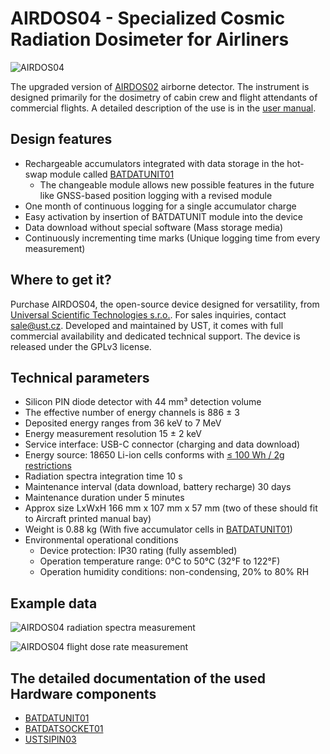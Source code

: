 # AIRDOS04 - Specialized Cosmic Radiation Dosimeter for Airliners

![AIRDOS04](doc/img/AIRDOS04.jpg)

The upgraded version of [AIRDOS02](https://github.com/UniversalScientificTechnologies/AIRDOS02) airborne detector. The instrument is designed primarily for the dosimetry of cabin crew and flight attendants of commercial flights. A detailed description of the use is in the [user manual](https://docs.dos.ust.cz/airdos/AIRDOS04).

## Design features 

  - Rechargeable accumulators integrated with data storage in the hot-swap module called [BATDATUNIT01](https://docs.dos.ust.cz/airdos/BATDATUNIT01)
    - The changeable module allows new possible features in the future like GNSS-based position logging with a revised module 
  - One month of continuous logging for a single accumulator charge
  - Easy activation by insertion of BATDATUNIT module into the device
  - Data download without special software (Mass storage media)
  - Continuously incrementing time marks (Unique logging time from every measurement) 

## Where to get it?

Purchase AIRDOS04, the open-source device designed for versatility, from [Universal Scientific Technologies s.r.o.](https://www.ust.cz). For sales inquiries, contact sale@ust.cz. Developed and maintained by UST, it comes with full commercial availability and dedicated technical support. The device is released under the GPLv3 license.

## Technical parameters

  * Silicon PIN diode detector with 44 mm³ detection volume
  * The effective number of energy channels is 886 ± 3
  * Deposited energy ranges from 36 keV to 7 MeV
  * Energy measurement resolution 15 ± 2 keV
  * Service interface:  USB-C connector (charging and data download)
  * Energy source: 18650 Li-ion cells conforms with [≤ 100 Wh / 2g restrictions](https://www.iata.org/contentassets/6fea26dd84d24b26a7a1fd5788561d6e/passenger-lithium-battery.pdf)
  * Radiation spectra integration time 10 s
  * Maintenance interval (data download, battery recharge)  30 days
  * Maintenance duration under 5 minutes
  * Approx size LxWxH 166 mm x 107 mm x 57 mm (two  of these should fit to Aircraft printed manual bay)
  * Weight is 0.88 kg (With five accumulator cells in [BATDATUNIT01](https://github.com/mlab-modules/BATDATUNIT01))
  * Environmental operational conditions
    * Device protection: IP30 rating (fully assembled)
    * Operation temperature range: 0°C to 50°C (32°F to 122°F)
    * Operation humidity conditions: non-condensing, 20% to 80% RH


## Example data


![AIRDOS04 radiation spectra measurement](doc/img/AIRDOS04_radiation_spectra.png)


![AIRDOS04 flight dose rate measurement](doc/img/AIRDOS04_doserate.png)


## The detailed documentation of the used Hardware components

  * [BATDATUNIT01](https://github.com/mlab-modules/BATDATUNIT01)
  * [BATDATSOCKET01](https://github.com/mlab-modules/BATDATSOCKET01)
  * [USTSIPIN03](https://github.com/ust-modules/USTSIPIN03)
